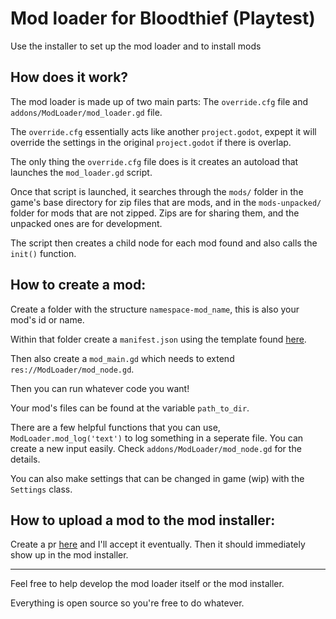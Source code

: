 # Mod loader for Bloodthief (Playtest)

Use the installer to set up the mod loader and to install mods


## How does it work?

The mod loader is made up of two main parts: The `override.cfg` file and `addons/ModLoader/mod_loader.gd` file.

The `override.cfg` essentially acts like another `project.godot`, expept it will override the settings in the original `project.godot` if there is overlap.

The only thing the `override.cfg` file does is it creates an autoload that launches the `mod_loader.gd` script.

Once that script is launched, it searches through the `mods/` folder in the game's base directory for zip files that are mods, and in the `mods-unpacked/` folder for mods that are not zipped. Zips are for sharing them, and the unpacked ones are for development.

The script then creates a child node for each mod found and also calls the `init()` function.

## How to create a mod:

Create a folder with the structure `namespace-mod_name`, this is also your mod's id or name.

Within that folder create a `manifest.json` using the template found [here](https://github.com/olvior/bloodthief-mod-list/blob/main/manifest_template.json).

Then also create a `mod_main.gd` which needs to extend `res://ModLoader/mod_node.gd`.

Then you can run whatever code you want!

Your mod's files can be found at the variable `path_to_dir`.

There are a few helpful functions that you can use, `ModLoader.mod_log('text')` to log something in a seperate file. You can create a new input easily. Check `addons/ModLoader/mod_node.gd` for the details.

You can also make settings that can be changed in game (wip) with the `Settings` class.

## How to upload a mod to the mod installer:

Create a pr [here](https://github.com/olvior/bloodthief-mod-list/blob/main/list.json) and I'll accept it eventually. Then it should immediately show up in the mod installer.

---

Feel free to help develop the mod loader itself or the mod installer.

Everything is open source so you're free to do whatever.

